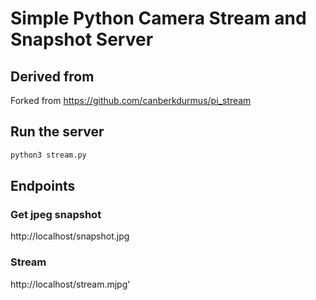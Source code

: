 # Simple Python Camera Stream and Snapshot Server

## Derived from
Forked from https://github.com/canberkdurmus/pi_stream

## Run the server

```bash
python3 stream.py
```

## Endpoints

### Get jpeg snapshot
http://localhost/snapshot.jpg

### Stream
http://localhost/stream.mjpg'
